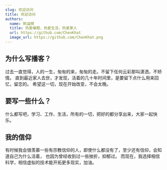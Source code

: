 ```yaml
---
slug: 欢迎访问
title: 欢迎访问
authors:
  name: 陈运棋
  title: 热爱编程，热爱生活，热爱家人
  url: https://github.com/ChenKhat
  image_url: https://github.com/ChenKhat.png
---
```

## 为什么写播客？

过去一直觉得，人的一生，匆匆的来，匆匆的走。不留下任何云彩那叫潇洒，不矫情。
直到最近家人去世，才发现，活着的几十年时间里，是要留下点什么用来回忆，留恋的。
希望这一切，现在开始改变，不会太晚。


## 要写一些什么？

什么都写吧，学习、工作、生活，所有的一切，把好的都分享出来，大家一起快乐。


## 我的信仰

有时候我会很羡慕一些有宗教信仰的人，即使什么都没有了，至少还有信仰，会知道自己为什么活着，
也因为曾经收到过一些挫折，抑郁过。
而现在，我选择相信科学，相信虚拟的技术能开拓更多现实，加油。

